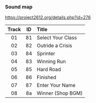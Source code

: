 ### Sound map

https://project2612.org/details.php?id=276

| Track | ID  | Title                      |
| :---: | :-: | :------------------------- |
|  01   | 81  | Select Your Class          |
|  02   | 82  | Outride a Crisis           |
|  03   | 84  | Sprinter                   |
|  04   | 83  | Winning Run                |
|  05   | 85  | Hard Road                  |
|  06   | 86  | Finished                   |
|  07   | 87  | Enter Your Name            |
|  08   | 8a  | Winner (Shop BGM)          |
